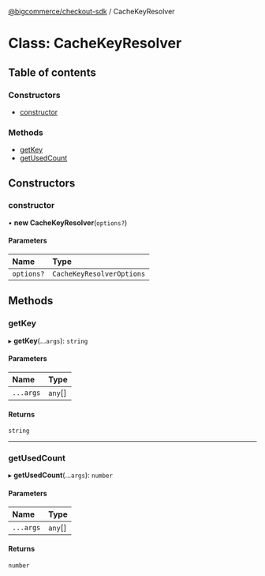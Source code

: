 [@bigcommerce/checkout-sdk](../README.md) / CacheKeyResolver

# Class: CacheKeyResolver

## Table of contents

### Constructors

- [constructor](CacheKeyResolver.md#constructor)

### Methods

- [getKey](CacheKeyResolver.md#getkey)
- [getUsedCount](CacheKeyResolver.md#getusedcount)

## Constructors

### constructor

• **new CacheKeyResolver**(`options?`)

#### Parameters

| Name | Type |
| :------ | :------ |
| `options?` | `CacheKeyResolverOptions` |

## Methods

### getKey

▸ **getKey**(...`args`): `string`

#### Parameters

| Name | Type |
| :------ | :------ |
| `...args` | `any`[] |

#### Returns

`string`

___

### getUsedCount

▸ **getUsedCount**(...`args`): `number`

#### Parameters

| Name | Type |
| :------ | :------ |
| `...args` | `any`[] |

#### Returns

`number`

